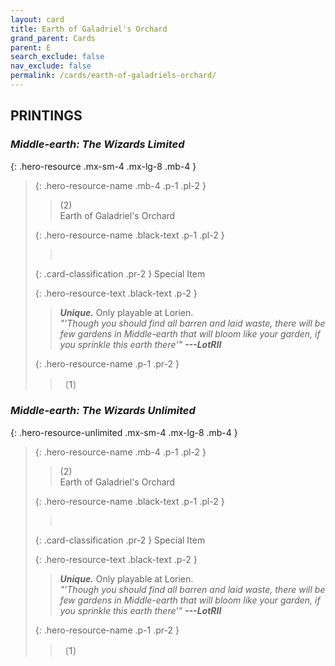 ```yaml
---
layout: card
title: Earth of Galadriel's Orchard
grand_parent: Cards
parent: E
search_exclude: false
nav_exclude: false
permalink: /cards/earth-of-galadriels-orchard/
---
```


## PRINTINGS


### _Middle-earth: The Wizards Limited_

{: .hero-resource .mx-sm-4 .mx-lg-8 .mb-4 }
> {: .hero-resource-name .mb-4 .p-1 .pl-2 }
> > <div class="card-mp">(2)</div>
> > <div class="card-name">Earth of Galadriel's Orchard</div>
>
> {: .hero-resource-name .black-text .p-1 .pl-2 }
> > &nbsp;
>
> {: .card-classification .pr-2 }
> Special Item
>
> {: .hero-resource-text .black-text .p-2 }
> > _**Unique.**_ Only playable at Lorien. <br>_"'Though you should find all barren and laid waste, there will be few gardens in Middle-earth that will bloom like your garden, if you sprinkle this earth there'"_ ***---LotRII*** 
> 
> {: .hero-resource-name .p-1 .pr-2 }
> > <div class="card-shield"></div>
> > <div class="card-corruption">〔1〕</div>

### _Middle-earth: The Wizards Unlimited_

{: .hero-resource-unlimited .mx-sm-4 .mx-lg-8 .mb-4 }
> {: .hero-resource-name .mb-4 .p-1 .pl-2 }
> > <div class="card-mp">(2)</div>
> > <div class="card-name">Earth of Galadriel's Orchard</div>
>
> {: .hero-resource-name .black-text .p-1 .pl-2 }
> > &nbsp;
>
> {: .card-classification .pr-2 }
> Special Item
>
> {: .hero-resource-text .black-text .p-2 }
> > _**Unique.**_ Only playable at Lorien. <br>_"'Though you should find all barren and laid waste, there will be few gardens in Middle-earth that will bloom like your garden, if you sprinkle this earth there'"_ ***---LotRII*** 
> 
> {: .hero-resource-name .p-1 .pr-2 }
> > <div class="card-shield"></div>
> > <div class="card-corruption">〔1〕</div>
